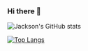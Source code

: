 ### Hi there 👋

![Jackson's GitHub stats](https://github-readme-stats.vercel.app/api?username=jchoyce&count_private=true&theme=dracula)

[![Top Langs](https://github-readme-stats.vercel.app/api/top-langs/?username=jchoyce&layout=compact)](https://github.com/anuraghazra/github-readme-stats)
